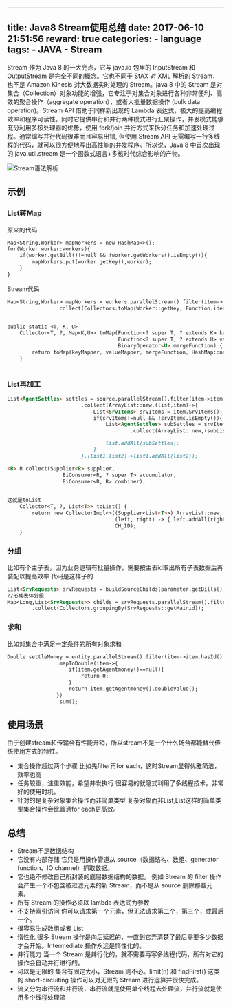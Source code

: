 
---
title: Java8 Stream使用总结
date: 2017-06-10 21:51:56
reward: true
categories:
    - language
tags:
    - JAVA
    - Stream
---

Stream 作为 Java 8 的一大亮点，它与 java.io 包里的 InputStream 和 OutputStream 是完全不同的概念。它也不同于 StAX 对 XML 解析的 Stream，也不是 Amazon Kinesis 对大数据实时处理的 Stream。java 8 中的 Stream 是对集合（Collection）对象功能的增强，它专注于对集合对象进行各种非常便利、高效的聚合操作（aggregate operation），或者大批量数据操作 (bulk data operation)。Stream API 借助于同样新出现的 Lambda 表达式，极大的提高编程效率和程序可读性。同时它提供串行和并行两种模式进行汇聚操作，并发模式能够充分利用多核处理器的优势，使用 fork/join 并行方式来拆分任务和加速处理过程。通常编写并行代码很难而且容易出错, 但使用 Stream API 无需编写一行多线程的代码，就可以很方便地写出高性能的并发程序。所以说，Java 8 中首次出现的 java.util.stream 是一个函数式语言+多核时代综合影响的产物。

<!--more-->

![Stream语法解析](http://img04.taobaocdn.com/imgextra/i4/90219132/T2ycFgXQ8XXXXXXXXX_!!90219132.jpg)

## 示例

### List转Map
原来的代码
```markdown
Map<String,Worker> mapWorkers = new HashMap<>();
for(Worker worker:workers){
    if(worker.getBill()!=null && !worker.getWorkers().isEmpty()){
        mapWorkers.put(worker.getKey(),worker);
    }
}
```
Stream代码
```markdown
Map<String,Worker> mapWorkers = workers.parallelStream().filter(item->!item.getWorkers().isEmpty() && item.getBill()!=null)
                .collect(Collectors.toMap(Worker::getKey, Function.identity(), (key1, key2) -> key2));        


public static <T, K, U>
    Collector<T, ?, Map<K,U>> toMap(Function<? super T, ? extends K> keyMapper,
                                    Function<? super T, ? extends U> valueMapper,
                                    BinaryOperator<U> mergeFunction) {
        return toMap(keyMapper, valueMapper, mergeFunction, HashMap::new);
    }
                  
```

### List再加工
```markdown
List<AgentSettles> settles = source.parallelStream().filter(item->item.hasId() && item.getCorp()!=null)
                        .collect(ArrayList::new,(list,item)->{
                            List<SrvItems> srvItems = item.SrvItems();
                            if(srvItems!=null && !srvItems.isEmpty()){
                                List<AgentSettles> subSettles = srvItems.parallelStream().filter(srvItem->srvItem.hasId())
                                        .collect(ArrayList::new,(subList,srvItem)->subList.add(transferSub(item,srvItem,newId,user).orElse(null)),(subList1,subList2)->subList1.addAll(subList2));

                                list.addAll(subSettles);
                            }
                        },(list1,list2)->list1.addAll(list2));

<R> R collect(Supplier<R> supplier,
                  BiConsumer<R, ? super T> accumulator,
                  BiConsumer<R, R> combiner);
                  

这就是toList
    Collector<T, ?, List<T>> toList() {
        return new CollectorImpl<>((Supplier<List<T>>) ArrayList::new, List::add,
                                   (left, right) -> { left.addAll(right); return left; },
                                   CH_ID);
    }

```

### 分组
比如有个主子表，因为业务逻辑有批量操作，需要按主表id取出所有子表数据后再装配以提高效率
代码是这样子的
```markdown
List<SrvRequests> srvRequests = buildSourceChilds(parameter.getBills(),tenant).orElse(new ArrayList<>());
//形成表体分组
Map<Long,List<SrvRequests>> childs = srvRequests.parallelStream().filter(item->item.hasId())
        .collect(Collectors.groupingBy(SrvRequests::getMainid));
```

### 求和
比如对集合中满足一定条件的所有对象求和
```markdown
Double settleMoney = entity.parallelStream().filter(item->item.hasId() && item.getCorp()!=null)
                .mapToDouble(item->{
                    if(item.getAgentmoney()==null){
                        return 0;
                    }
                    return item.getAgentmoney().doubleValue();
                })
                .sum();
```


## 使用场景

由于创建stream和传输会有性能开销，所以stream不是一个什么场合都能替代传统使用方式的特性。
* 集合操作超过两个步骤 
    比如先filter再for each，这时Stream显得优雅简洁，效率也高
* 任务较重，注重效能，希望并发执行 
    很容易的就隐式利用了多线程技术。非常好的使用时机。
* 针对的是复杂对象集合操作而非简单类型
    复杂对象而非List<Long>,List<String>这样的简单类型集合操作会比普通for each更高效。

## 总结

* Stream不是数据结构
* 它没有内部存储
    它只是用操作管道从 source（数据结构、数组、generator function、IO channel）抓取数据。
* 它也绝不修改自己所封装的底层数据结构的数据。
    例如 Stream 的 filter 操作会产生一个不包含被过滤元素的新 Stream，而不是从 source 删除那些元素。
* 所有 Stream 的操作必须以 lambda 表达式为参数
* 不支持索引访问
    你可以请求第一个元素，但无法请求第二个，第三个，或最后一个。
* 很容易生成数组或者 List
* 惰性化
    很多 Stream 操作是向后延迟的，一直到它弄清楚了最后需要多少数据才会开始。Intermediate 操作永远是惰性化的。
* 并行能力
    当一个 Stream 是并行化的，就不需要再写多线程代码，所有对它的操作会自动并行进行的。
* 可以是无限的
    集合有固定大小，Stream 则不必。limit(n) 和 findFirst() 这类的 short-circuiting 操作可以对无限的 Stream 进行运算并很快完成。
* 流又分为串行流和并行流，串行流就是使用单个线程去处理流，并行流就是使用多个线程处理流







